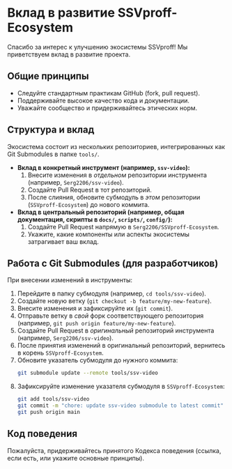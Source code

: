# Вклад в развитие SSVproff-Ecosystem

Спасибо за интерес к улучшению экосистемы SSVproff! Мы приветствуем вклад в развитие проекта.

## Общие принципы

- Следуйте стандартным практикам GitHub (fork, pull request).
- Поддерживайте высокое качество кода и документации.
- Уважайте сообщество и придерживайтесь этических норм.

## Структура и вклад

Экосистема состоит из нескольких репозиториев, интегрированных как Git Submodules в папке `tools/`.

- **Вклад в конкретный инструмент (например, `ssv-video`):**
    1.  Внесите изменения в *отдельном* репозитории инструмента (например, `Serg2206/ssv-video`).
    2.  Создайте Pull Request в тот репозиторий.
    3.  После слияния, обновите субмодуль в *этом* репозитории (`SSVproff-Ecosystem`) до нового коммита.
- **Вклад в центральный репозиторий (например, общая документация, скрипты в `docs/`, `scripts/`, `config/`):**
    1.  Создайте Pull Request напрямую в `Serg2206/SSVproff-Ecosystem`.
    2.  Укажите, какие компоненты или аспекты экосистемы затрагивает ваш вклад.

## Работа с Git Submodules (для разработчиков)

При внесении изменений в инструменты:

1.  Перейдите в папку субмодуля (например, `cd tools/ssv-video`).
2.  Создайте новую ветку (`git checkout -b feature/my-new-feature`).
3.  Внесите изменения и зафиксируйте их (`git commit`).
4.  Отправьте ветку в *свой* форк соответствующего репозитория (например, `git push origin feature/my-new-feature`).
5.  Создайте Pull Request в *оригинальный* репозиторий инструмента (например, `Serg2206/ssv-video`).
6.  После принятия изменений в оригинальный репозиторий, вернитесь в корень `SSVproff-Ecosystem`.
7.  Обновите указатель субмодуля до нужного коммита:
    ```bash
    git submodule update --remote tools/ssv-video
    ```
8.  Зафиксируйте изменение указателя субмодуля в `SSVproff-Ecosystem`:
    ```bash
    git add tools/ssv-video
    git commit -m "chore: update ssv-video submodule to latest commit"
    git push origin main
    ```

## Код поведения

Пожалуйста, придерживайтесь принятого Кодекса поведения (ссылка, если есть, или укажите основные принципы).
